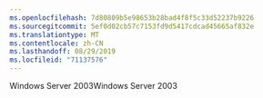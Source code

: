 ```yaml
---
ms.openlocfilehash: 7d80809b5e98653b28bad4f8f5c33d52237b9226
ms.sourcegitcommit: 5ef0d02cb57c7153fd9d5417cdcad45665af832e
ms.translationtype: MT
ms.contentlocale: zh-CN
ms.lasthandoff: 08/29/2019
ms.locfileid: "71137576"
---
```

<span data-ttu-id="2482a-101">Windows Server 2003</span><span class="sxs-lookup"><span data-stu-id="2482a-101">Windows Server 2003</span></span>